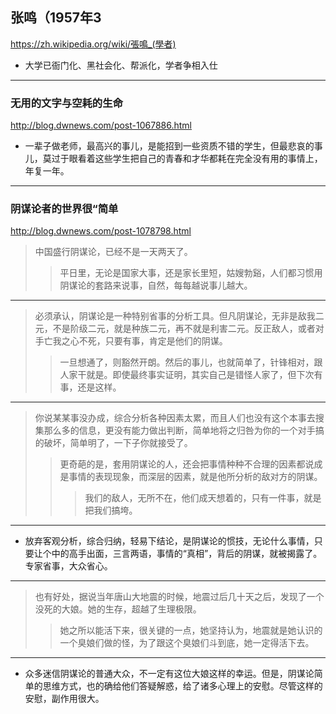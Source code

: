 ## 张鸣（1957年3
https://zh.wikipedia.org/wiki/張鳴_(學者)
- 大学已衙门化、黑社会化、帮派化，学者争相入仕
---
### 无用的文字与空耗的生命
http://blog.dwnews.com/post-1067886.html
- 一辈子做老师，最高兴的事儿，是能招到一些资质不错的学生，但最悲哀的事儿，莫过于眼看着这些学生把自己的青春和才华都耗在完全没有用的事情上，年复一年。
---
### 阴谋论者的世界很“简单
http://blog.dwnews.com/post-1078798.html
>中国盛行阴谋论，已经不是一天两天了。
>>平日里，无论是国家大事，还是家长里短，姑嫂勃谿，人们都习惯用阴谋论的套路来说事，自然，每每越说事儿越大。
---
>必须承认，阴谋论是一种特别省事的分析工具。但凡阴谋论，无非是敌我二元，不是阶级二元，就是种族二元，再不就是利害二元。反正敌人，或者对手亡我之心不死，只要有事，肯定是他们的阴谋。
>>一旦想通了，则豁然开朗。然后的事儿，也就简单了，针锋相对，跟人家干就是。即使最终事实证明，其实自己是错怪人家了，但下次有事，还是这样。
---
>你说某某事没办成，综合分析各种因素太累，而且人们也没有这个本事去搜集那么多的信息，更没有能力做出判断，简单地将之归咎为你的一个对手搞的破坏，简单明了，一下子你就接受了。
>>更奇葩的是，套用阴谋论的人，还会把事情种种不合理的因素都说成是事情的表现现象，而深层的因素，就是他所分析的敌对方的阴谋。
>>>我们的敌人，无所不在，他们成天想着的，只有一件事，就是把我们搞垮。
---
- 放弃客观分析，综合归纳，轻易下结论，是阴谋论的惯技，无论什么事情，只要让个中的高手出面，三言两语，事情的“真相”，背后的阴谋，就被揭露了。专家省事，大众省心。
---
>也有好处，据说当年唐山大地震的时候，地震过后几十天之后，发现了一个没死的大娘。她的生存，超越了生理极限。
>>她之所以能活下来，很关键的一点，她坚持认为，地震就是她认识的一个臭娘们做的怪，为了跟这个臭娘们斗到底，她一定得活下去。
---
- 众多迷信阴谋论的普通大众，不一定有这位大娘这样的幸运。但是，阴谋论简单的思维方式，也的确给他们答疑解惑，给了诸多心理上的安慰。尽管这样的安慰，副作用很大。
